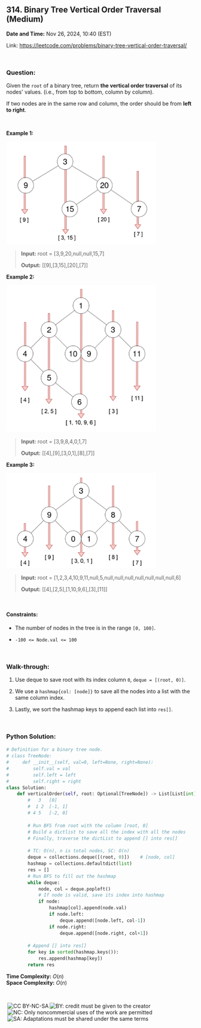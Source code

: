## 314. Binary Tree Vertical Order Traversal (Medium)
**Date and Time:** Nov 26, 2024, 10:40 (EST)

Link: https://leetcode.com/problems/binary-tree-vertical-order-traversal/

<br>

### Question:
Given the `root` of a binary tree, return **the vertical order traversal** of its nodes' values. (i.e., from top to bottom, column by column).

If two nodes are in the same row and column, the order should be from **left to right**.

<br>

**Example 1:**

<img src="../images/314_1.png" width=400>

> **Input:** root = [3,9,20,null,null,15,7]
> 
> **Output:** [[9],[3,15],[20],[7]]

**Example 2:**

<img src="../images/314_2.png" width=400>

> **Input:** root = [3,9,8,4,0,1,7]
> 
> **Output:** [[4],[9],[3,0,1],[8],[7]]

**Example 3:**

<img src="../images/314_3.png" width=400>

> **Input:** root = [1,2,3,4,10,9,11,null,5,null,null,null,null,null,null,null,6]
> 
> **Output:** [[4],[2,5],[1,10,9,6],[3],[11]]

<br>

#### Constraints:
* The number of nodes in the tree is in the range `[0, 100]`.

* `-100 <= Node.val <= 100`

<br>

### Walk-through: 
1. Use deque to save root with its index column `0`, `deque = [(root, 0)]`.

2. We use a `hashmap{col: [node]}` to save all the nodes into a list with the same column index.

3. Lastly, we sort the hashmap keys to append each list into `res[]`.

<br>

### Python Solution:
```python
# Definition for a binary tree node.
# class TreeNode:
#     def __init__(self, val=0, left=None, right=None):
#         self.val = val
#         self.left = left
#         self.right = right
class Solution:
    def verticalOrder(self, root: Optional[TreeNode]) -> List[List[int]]:
        #   3   [0]
        #  1 2  [-1, 1]
        # 4 5   [-2, 0]

        # Run BFS from root with the column [root, 0]
        # Build a dictlist to save all the index with all the nodes
        # Finally, traverse the dictList to append [] into res[]

        # TC: O(n), n is total nodes, SC: O(n)
        deque = collections.deque([(root, 0)])    # [node, col]
        hashmap = collections.defaultdict(list)
        res = []
        # Run BFS to fill out the hashmap
        while deque:
            node, col = deque.popleft()
            # If node is valid, save its index into hashmap
            if node:
                hashmap[col].append(node.val)
                if node.left:
                    deque.append([node.left, col-1])
                if node.right:
                    deque.append([node.right, col+1])

        # Append [] into res[]
        for key in sorted(hashmap.keys()):
            res.append(hashmap[key])
        return res
```
**Time Complexity:** $O(n)$ <br>
**Space Complexity:** $O(n)$

<br>

<img style="height:22px!important;margin-left:3px;vertical-align:text-bottom;" src="https://mirrors.creativecommons.org/presskit/icons/cc.svg?ref=chooser-v1" alt="CC BY-NC-SA" title="CC BY-NC-SA"><img style="height:22px!important;margin-left:3px;vertical-align:text-bottom;" src="https://mirrors.creativecommons.org/presskit/icons/by.svg?ref=chooser-v1" alt="BY: credit must be given to the creator" title="BY: credit must be given to the creator"><img style="height:22px!important;margin-left:3px;vertical-align:text-bottom;" src="https://mirrors.creativecommons.org/presskit/icons/nc.svg?ref=chooser-v1" alt="NC: Only noncommercial uses of the work are permitted" title="NC: Only noncommercial uses of the work are permitted"><img style="height:22px!important;margin-left:3px;vertical-align:text-bottom;" src="https://mirrors.creativecommons.org/presskit/icons/sa.svg?ref=chooser-v1" alt="SA: Adaptations must be shared under the same terms" title="SA: Adaptations must be shared under the same terms">